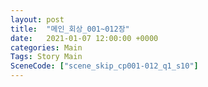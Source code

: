 ```yaml
---
layout: post
title:  "메인_회상_001~012장"
date:   2021-01-07 12:00:00 +0000
categories: Main
Tags: Story Main
SceneCode: ["scene_skip_cp001-012_q1_s10"]
---
```

